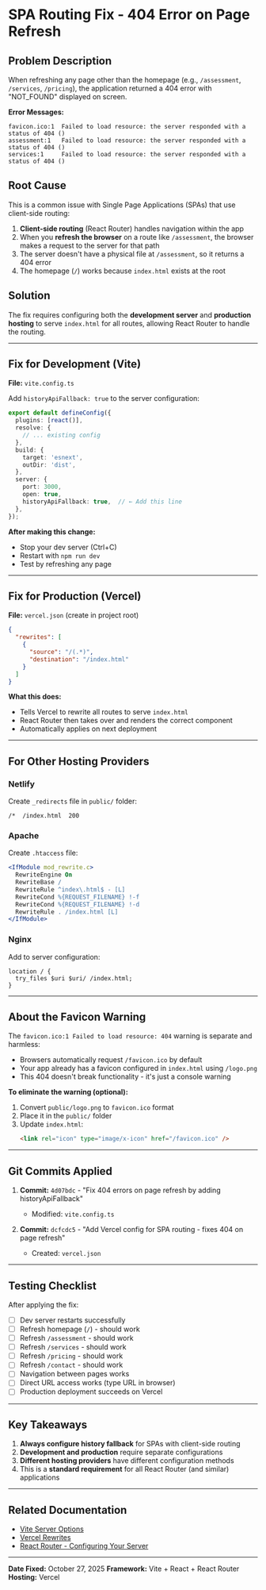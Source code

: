 # SPA Routing Fix - 404 Error on Page Refresh

## Problem Description

When refreshing any page other than the homepage (e.g., `/assessment`, `/services`, `/pricing`), the application returned a 404 error with "NOT_FOUND" displayed on screen.

**Error Messages:**
```
favicon.ico:1  Failed to load resource: the server responded with a status of 404 ()
assessment:1   Failed to load resource: the server responded with a status of 404 ()
services:1     Failed to load resource: the server responded with a status of 404 ()
```

## Root Cause

This is a common issue with Single Page Applications (SPAs) that use client-side routing:

1. **Client-side routing** (React Router) handles navigation within the app
2. When you **refresh the browser** on a route like `/assessment`, the browser makes a request to the server for that path
3. The server doesn't have a physical file at `/assessment`, so it returns a 404 error
4. The homepage (`/`) works because `index.html` exists at the root

## Solution

The fix requires configuring both the **development server** and **production hosting** to serve `index.html` for all routes, allowing React Router to handle the routing.

---

## Fix for Development (Vite)

**File:** `vite.config.ts`

Add `historyApiFallback: true` to the server configuration:

```typescript
export default defineConfig({
  plugins: [react()],
  resolve: {
    // ... existing config
  },
  build: {
    target: 'esnext',
    outDir: 'dist',
  },
  server: {
    port: 3000,
    open: true,
    historyApiFallback: true,  // ← Add this line
  },
});
```

**After making this change:**
- Stop your dev server (Ctrl+C)
- Restart with `npm run dev`
- Test by refreshing any page

---

## Fix for Production (Vercel)

**File:** `vercel.json` (create in project root)

```json
{
  "rewrites": [
    {
      "source": "/(.*)",
      "destination": "/index.html"
    }
  ]
}
```

**What this does:**
- Tells Vercel to rewrite all routes to serve `index.html`
- React Router then takes over and renders the correct component
- Automatically applies on next deployment

---

## For Other Hosting Providers

### Netlify
Create `_redirects` file in `public/` folder:
```
/*  /index.html  200
```

### Apache
Create `.htaccess` file:
```apache
<IfModule mod_rewrite.c>
  RewriteEngine On
  RewriteBase /
  RewriteRule ^index\.html$ - [L]
  RewriteCond %{REQUEST_FILENAME} !-f
  RewriteCond %{REQUEST_FILENAME} !-d
  RewriteRule . /index.html [L]
</IfModule>
```

### Nginx
Add to server configuration:
```nginx
location / {
  try_files $uri $uri/ /index.html;
}
```

---

## About the Favicon Warning

The `favicon.ico:1 Failed to load resource: 404` warning is separate and harmless:

- Browsers automatically request `/favicon.ico` by default
- Your app already has a favicon configured in `index.html` using `/logo.png`
- This 404 doesn't break functionality - it's just a console warning

**To eliminate the warning (optional):**
1. Convert `public/logo.png` to `favicon.ico` format
2. Place it in the `public/` folder
3. Update `index.html`:
   ```html
   <link rel="icon" type="image/x-icon" href="/favicon.ico" />
   ```

---

## Git Commits Applied

1. **Commit:** `4d07bdc` - "Fix 404 errors on page refresh by adding historyApiFallback"
   - Modified: `vite.config.ts`

2. **Commit:** `dcfcdc5` - "Add Vercel config for SPA routing - fixes 404 on page refresh"
   - Created: `vercel.json`

---

## Testing Checklist

After applying the fix:

- [ ] Dev server restarts successfully
- [ ] Refresh homepage (`/`) - should work
- [ ] Refresh `/assessment` - should work
- [ ] Refresh `/services` - should work
- [ ] Refresh `/pricing` - should work
- [ ] Refresh `/contact` - should work
- [ ] Navigation between pages works
- [ ] Direct URL access works (type URL in browser)
- [ ] Production deployment succeeds on Vercel

---

## Key Takeaways

1. **Always configure history fallback** for SPAs with client-side routing
2. **Development and production** require separate configurations
3. **Different hosting providers** have different configuration methods
4. This is a **standard requirement** for all React Router (and similar) applications

---

## Related Documentation

- [Vite Server Options](https://vitejs.dev/config/server-options.html#server-history-fallback)
- [Vercel Rewrites](https://vercel.com/docs/projects/project-configuration#rewrites)
- [React Router - Configuring Your Server](https://reactrouter.com/en/main/guides/deploying)

---

**Date Fixed:** October 27, 2025
**Framework:** Vite + React + React Router
**Hosting:** Vercel

